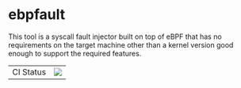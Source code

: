 # ebpfault

This tool is a syscall fault injector built on top of eBPF that has no requirements on the target machine other than a kernel version good enough to support the required features.

| | |
|-|-|
| CI Status | ![](https://github.com/trailofbits/ebpfault/workflows/Build/badge.svg) |
